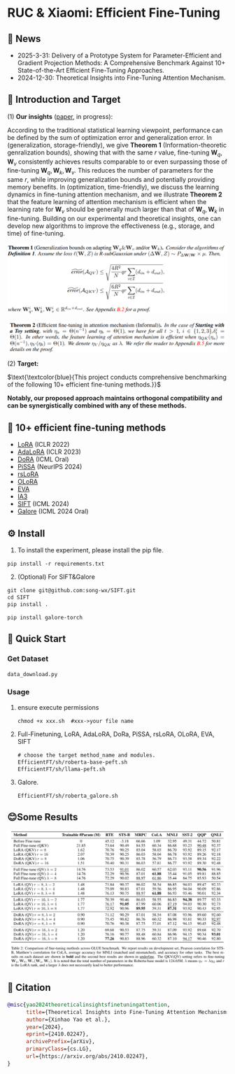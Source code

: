 # RUC & Xiaomi: Efficient Fine-Tuning

## 📰 News

- 2025-3-31: Delivery of a Prototype System for Parameter-Efficient and Gradient Projection Methods: A Comprehensive Benchmark Against 10+ State-of-the-Art Efficient Fine-Tuning Approaches.
- 2024-12-30: Theoretical Insights into Fine-Tuning Attention Mechanism.

## 🎯 Introduction and Target

(1) **Our insights** ([paper](https://arxiv.org/abs/2410.02247), in progress):

According to the traditional statistical learning viewpoint, performance can be defined by the sum of optimization error and generalization error. In (generalization, storage-friendly), we give **Theorem 1** (Information-theoretic genralization bounds), showing that with the same $r$ value, fine-tuning $\mathbf{W}_q,\mathbf{W}_v$ consistently achieves results comparable to or even surpassing those of fine-tuning $\mathbf{W}_q,\mathbf{W}_k,\mathbf{W}_v$. This reduces the number of parameters for the same $r$, while improving generalization bounds and potentially providing memory benefits. In (optimization, time-friendly), we discuss the learning dynamics in fine-tuning attention mechanism, and we illustrate **Theorem 2** that the feature learning of attention mechanism is efficient when the learning rate for $\mathbf{W}_v$ should be generally much larger than that of $\mathbf{W}_q,\mathbf{W}_k$ in fine-tuning. Building on our experimental and theoretical insights, one can develop new algorithms to improve the effectiveness (e.g., storage, and time) of fine-tuning.

![theorem1](./figs/theorem1.jpg)

![theorem2](./figs/theorem2.jpg)

(2) **Target:**

$\text{\textcolor{blue}{This project conducts comprehensive benchmarking of the following 10+ efficient fine-tuning methods.}}$

**Notably, our proposed approach maintains orthogonal compatibility and can be synergistically combined with any of these methods.**

## 📖 10+ efficient fine-tuning methods

- [LoRA](https://openreview.net/forum?id=nZeVKeeFYf9) (ICLR 2022)
- [AdaLoRA](https://openreview.net/forum?id=lq62uWRJjiY) (ICLR 2023)
- [DoRA](https://arxiv.org/abs/2402.09353) (ICML Oral)
- [PiSSA](https://openreview.net/forum?id=6ZBHIEtdP4) (NeurIPS 2024)
- [rsLoRA](https://arxiv.org/abs/2312.03732)
- [OLoRA](https://arxiv.org/abs/2406.01775)
- [EVA](https://arxiv.org/abs/2410.07170)
- [IA3](https://arxiv.org/abs/2205.05638)
- [SIFT](https://arxiv.org/abs/2312.11875) (ICML 2024)
- [Galore](https://arxiv.org/abs/2403.03507) (ICML 2024 Oral)

## ⚙️ Install

1. To install the experiment, please install the pip file.

```
pip install -r requirements.txt
```

2. (Optional) For SIFT&Galore

```
git clone git@github.com:song-wx/SIFT.git
cd SIFT
pip install .
```

```
pip install galore-torch
```

## 🚀 Quick Start

### Get Dataset

```bash
data_download.py
```

### Usage

1. ensure execute permissions

   ```
   chmod +x xxx.sh  #xxx->your file name
   ```

2. Full-Finetuning, LoRA, AdaLoRA, DoRa, PiSSA, rsLoRA, OLoRA, EVA, SIFT

   ```
   # choose the target method_name and modules.
   EfficientFT/sh/roberta-base-peft.sh 
   EfficientFT/sh/llama-peft.sh
   ```

3. Galore.

   ```
   EfficientFT/sh/roberta_galore.sh
   ```

## 😊Some Results

![res1](./figs/res1.jpg)

## 📝 Citation

```bibtex
@misc{yao2024theoreticalinsightsfinetuningattention,
      title={Theoretical Insights into Fine-Tuning Attention Mechanism: Generalization and Optimization}, 
      author={Xinhao Yao et al.},
      year={2024},
      eprint={2410.02247},
      archivePrefix={arXiv},
      primaryClass={cs.LG},
      url={https://arxiv.org/abs/2410.02247}, 
}
```
